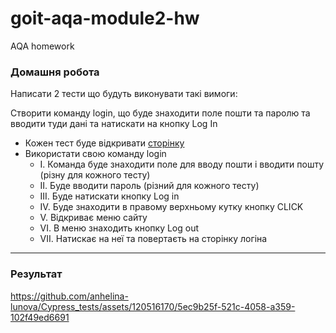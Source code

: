 # goit-aqa-module2-hw
 AQA homework

### Домашня робота

Написати 2 тести що будуть виконувати такі вимоги:

Створити команду login, що буде знаходити поле пошти та паролю та вводити туди дані та натискати на кнопку Log In

- Кожен тест буде відкривати [сторінку](https://www.edu.goit.global/account/login)
- Використати свою команду login
  - I. Команда буде знаходити поле для вводу пошти і вводити пошту (різну для кожного тесту)
  - II. Буде вводити пароль (різний для кожного тесту)
  - III. Буде натискати кнопку Log in
  - IV. Буде знаходити в правому верхньому кутку кнопку CLICK
  - V. Відкриває меню сайту
  - VI. В меню знаходить кнопку Log out
  - VII. Натискає на неї та повертаєть на сторінку логіна
---
### Результат
https://github.com/anhelina-lunova/Cypress_tests/assets/120516170/5ec9b25f-521c-4058-a359-102f49ed6691
